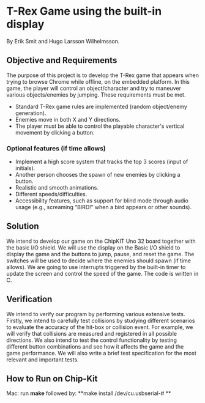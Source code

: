 # T-Rex Game using the built-in display

By Erik Smit and Hugo Larsson Wilhelmsson.

## Objective and Requirements

The purpose of this project is to develop the T-Rex game that appears when trying to browse Chrome while offline, on the embedded platform. In this game, the player will control an object/character and try to maneuver various objects/enemies by jumping. These requirements must be met.

- Standard T-Rex game rules are implemented (random object/enemy generation).
- Enemies move in both X and Y directions.
- The player must be able to control the playable character's vertical movement by clicking a button.

### Optional features (if time allows)

- Implement a high score system that tracks the top 3 scores (input of initials).
- Another person chooses the spawn of new enemies by clicking a button.
- Realistic and smooth animations.
- Different speeds/difficulties.
- Accessibility features, such as support for blind mode through audio usage (e.g., screaming “BIRD!” when a bird appears or other sounds).

## Solution

We intend to develop our game on the ChipKIT Uno 32 board together with the basic I/O shield. We will use the display on the Basic I/O shield to display the game and the buttons to jump, pause, and reset the game. The switches will be used to decide where the enemies should spawn (if time allows). We are going to use interrupts triggered by the built-in timer to update the screen and control the speed of the game. The code is written in C.

## Verification

We intend to verify our program by performing various extensive tests. Firstly, we intend to carefully test collisions by studying different scenarios to evaluate the accuracy of the hit-box or collision event. For example, we will verify that collisions are measured and registered in all possible directions. We also intend to test the control functionality by testing different button combinations and see how it affects the game and the game performance. We will also write a brief test specification for the most relevant and important tests.

## How to Run on Chip-Kit
Mac: run **make** followed by: **make install /dev/cu.usbserial-# ** 
